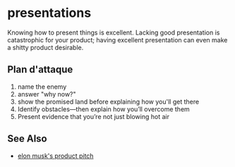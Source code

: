 # presentations
Knowing how to present things is excellent. Lacking good presentation is
catastrophic for your product; having excellent presentation can even make a
shitty product desirable.

## Plan d'attaque
1. name the enemy
2. answer "why now?"
3. show the promised land before explaining how you'll get there
4. Identify obstacles—then explain how you’ll overcome them
5. Present evidence that you’re not just blowing hot air

## See Also
- [elon musk's product pitch](https://medium.com/firm-narrative/want-a-better-pitch-watch-this-328b95c2fd0b)
